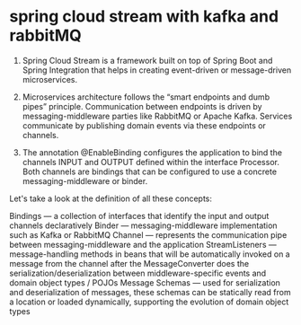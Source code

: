 # spring cloud stream with kafka and rabbitMQ

1. Spring Cloud Stream is a framework built on top of Spring Boot and Spring Integration that helps in creating event-driven or message-driven microservices.

2. Microservices architecture follows the “smart endpoints and dumb pipes” principle. Communication between endpoints is driven by messaging-middleware parties like RabbitMQ or Apache Kafka. Services communicate by publishing domain events via these endpoints or channels.

3. The annotation @EnableBinding configures the application to bind the channels INPUT and OUTPUT defined within the interface Processor. Both channels are bindings that can be configured to use a concrete messaging-middleware or binder.

Let's take a look at the definition of all these concepts:

Bindings — a collection of interfaces that identify the input and output channels declaratively
Binder — messaging-middleware implementation such as Kafka or RabbitMQ
Channel — represents the communication pipe between messaging-middleware and the application
StreamListeners — message-handling methods in beans that will be automatically invoked on a message from the channel after the MessageConverter does the serialization/deserialization between middleware-specific events and domain object types / POJOs
Message Schemas — used for serialization and deserialization of messages, these schemas can be statically read from a location or loaded dynamically, supporting the evolution of domain object types

